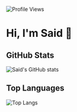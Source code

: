![Profile Views](https://hits.seeyoufarm.com/api/count/incr/badge.svg?url=https://github.com/said-ops&count_bg=%2379C83D&title_bg=%23555555&icon=github.svg&icon_color=%23E7E7E7&title=Profile+Views&edge_flat=false)


# Hi, I'm Said  👋

## GitHub Stats

![Said's GitHub stats](https://github-readme-stats.vercel.app/api?username=said-ops&show_icons=true&theme=radical)

## Top Languages

![Top Langs](https://github-readme-stats.vercel.app/api/top-langs/?username=said-ops&hide_progress=true)


